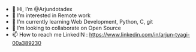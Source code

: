 - 👋 Hi, I’m @Arjundotadex
- 👀 I’m interested in Remote work
- 🌱 I’m currently learning Web Development, Python, C, git
- 💞️ I’m looking to collaborate on Open Source
- 📫 How to reach me LinkedIN : https://www.linkedin.com/in/arjun-tyagi-00a389230
